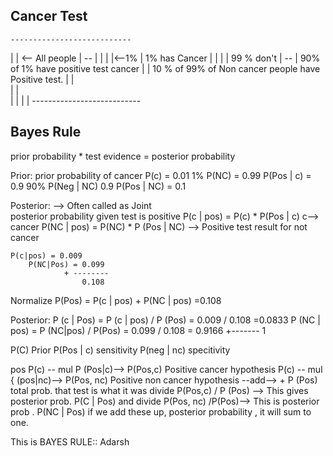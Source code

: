 Cancer Test
------------



    ---------------------------
   |                           |  <-- All people
   |      --                   |
   |     |  |<--1%             |  1% has Cancer
   |     |  |                  |  99 % don't
   |      --                   |  90% of 1% have positive test cancer
   |                           |  10 % of 99% of Non cancer people have Positive test.
   |                           |  
   |                           |  
   |                           |
   |                           |
    ---------------------------
 
Bayes Rule
----------

prior probability * test evidence  = posterior probability


Prior:
prior probability of cancer P(c) = 0.01 1%  P(NC) = 0.99
                           P(Pos | c) = 0.9 90% 
			   P(Neg | NC) 0.9
			   P(Pos | NC) = 0.1

Posterior: --> Often called as Joint		
posterior probability given test is positive 
	P(c | pos) = P(c) * P(Pos | c)  c--> cancer
	P(NC | pos) = P(NC) * P (Pos | NC)  --> Positive test result for not cancer

	P(c|pos) = 0.009
        P(NC|Pos) = 0.099
                + --------
                    0.108

Normalize
    P(Pos) = P(c | pos) + P(NC | pos) =0.108

Posterior:
 P (c | Pos)  = P (c | pos) / P (Pos) = 0.009 / 0.108 =0.0833 
 P (NC | pos) = P (NC|pos) / P(Pos)  = 0.099 / 0.108 = 0.9166
                                                      +-------
                                                          1



P(C) Prior 
P(Pos | c) sensitivity
P(neg | nc) specitivity

pos    P(c) -- mul P (Pos|c)-->  P(Pos,c) Positive cancer hypothesis
       P(c) -- mul { (pos|nc)-->  P(Pos, nc) Positive non cancer hypothesis
                    --add--> + P (Pos) total prob. that test is what it was
      divide P(Pos,c) / P (Pos)  --> This gives posterior prob. P(C | Pos)
    and divide P(Pos, nc) /P(Pos)--> This is posterior prob . P(NC | Pos)
       if we add these up, posterior probability , it will sum to one.

This is BAYES  RULE::
Adarsh

